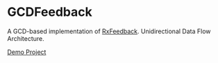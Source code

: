# GCDFeedback
A GCD-based implementation of [RxFeedback](https://github.com/NoTests/RxFeedback.swift). Unidirectional Data Flow Architecture.

[Demo Project](https://github.com/valnoc/Demo_GCDFeedback)